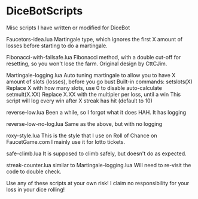 # DiceBotScripts
Misc scripts I have written or modified for DiceBot

Faucetors-idea.lua
	Martingale type, which ignores the first X amount of losses before starting to do a martingale.
	
Fibonacci-with-failsafe.lua
	Fibonacci method, with a double cut-off for resetting, so you won't lose the farm.  Original design by CttCJim.
	
Martingale-logging.lua
	Auto tuning martingale to allow you to have X amount of slots (losses), before you go bust
	Built-in commands:
		setslots(X) Replace X with how many slots, use 0 to disable auto-calculate
		setmult(X.XX) Replace X.XX with the multipler per loss, until a win
		This script will log every win after X streak has hit (default to 10)

reverse-low.lua 
	Been a while, so I forgot what it does HAH.  It has logging  
	
reverse-low-no-log.lua 
	Same as the above, but with no logging
	
roxy-style.lua
	This is the style that I use on Roll of Chance on FaucetGame.com  I mainly use it for lotto tickets.
	
safe-climb.lua
	It is supposed to climb safely, but doesn't do as expected.  
	
streak-counter.lua
	similar to Martingale-logging.lua
	Will need to re-visit the code to double check.  


Use any of these scripts at your own risk!  I claim no responsibility for your loss in your dice rolling!